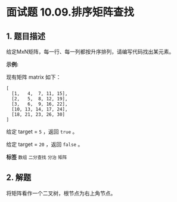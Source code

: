 # 面试题 10.09.排序矩阵查找

## 1. 题目描述

给定MxN矩阵，每一行、每一列都按升序排列，请编写代码找出某元素。

 **示例:** 

现有矩阵 matrix 如下：

```
[
  [1,   4,  7, 11, 15],
  [2,   5,  8, 12, 19],
  [3,   6,  9, 16, 22],
  [10, 13, 14, 17, 24],
  [18, 21, 23, 26, 30]
]

```
给定 target = `5` ，返回 `true` 。

给定 target = `20` ，返回 `false` 。


**标签**
`数组` `二分查找` `分治` `矩阵` 

## 2. 解题
将矩阵看作一个二叉树，根节点为右上角节点。
